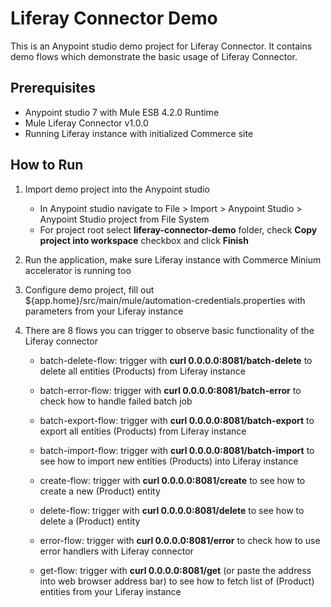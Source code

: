 # Liferay Connector Demo

This is an Anypoint studio demo project for Liferay Connector. It contains demo
flows which demonstrate the basic usage of Liferay Connector.

## Prerequisites
* Anypoint studio 7 with Mule ESB 4.2.0 Runtime
* Mule Liferay Connector v1.0.0
* Running Liferay instance with initialized Commerce site

## How to Run

1. Import demo project into the Anypoint studio
	* In Anypoint studio navigate to File > Import > Anypoint Studio >
	Anypoint Studio project from File System
	* For project root select **liferay-connector-demo** folder,
	check **Copy project into workspace** checkbox and click **Finish**

1. Run the application, make sure Liferay instance with Commerce Minium
accelerator is running too

1. Configure demo project, fill out
${app.home}/src/main/mule/automation-credentials.properties with parameters from
your Liferay instance

1. There are 8 flows you can trigger to observe basic functionality of the
	Liferay connector

	* batch-delete-flow: trigger with **curl 0.0.0.0:8081/batch-delete** to
		delete all entities (Products) from Liferay instance

	* batch-error-flow: trigger with **curl 0.0.0.0:8081/batch-error** to check
		how to handle failed batch job

	* batch-export-flow: trigger with **curl 0.0.0.0:8081/batch-export**
		to export all entities (Products) from Liferay instance

	* batch-import-flow: trigger with **curl 0.0.0.0:8081/batch-import** to
		see how to import new entities (Products) into Liferay instance

	* create-flow: trigger with **curl 0.0.0.0:8081/create** to see
    	how to create a new (Product) entity

	* delete-flow: trigger with **curl 0.0.0.0:8081/delete** to see how
    	to delete a (Product) entity

	* error-flow: trigger with **curl 0.0.0.0:8081/error** to
    	check how to use error handlers with Liferay connector

	* get-flow: trigger with **curl 0.0.0.0:8081/get** (or paste the
		address into web browser address bar) to see how to fetch list of
		(Product) entities from your Liferay instance